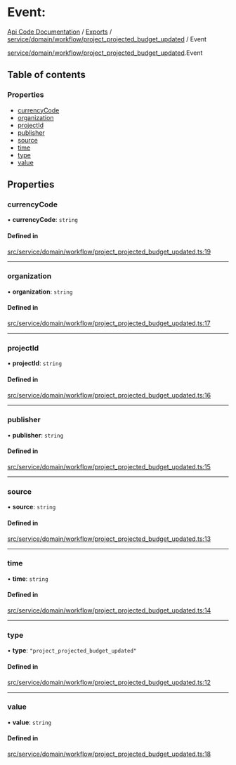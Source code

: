 # Event: 
 
[Api Code Documentation](../README.md) / [Exports](../modules.md) / [service/domain/workflow/project\_projected\_budget\_updated](../modules/service_domain_workflow_project_projected_budget_updated.md) / Event

[service/domain/workflow/project_projected_budget_updated](../modules/service_domain_workflow_project_projected_budget_updated.md).Event

## Table of contents

### Properties

- [currencyCode](service_domain_workflow_project_projected_budget_updated.Event.md#currencycode)
- [organization](service_domain_workflow_project_projected_budget_updated.Event.md#organization)
- [projectId](service_domain_workflow_project_projected_budget_updated.Event.md#projectid)
- [publisher](service_domain_workflow_project_projected_budget_updated.Event.md#publisher)
- [source](service_domain_workflow_project_projected_budget_updated.Event.md#source)
- [time](service_domain_workflow_project_projected_budget_updated.Event.md#time)
- [type](service_domain_workflow_project_projected_budget_updated.Event.md#type)
- [value](service_domain_workflow_project_projected_budget_updated.Event.md#value)

## Properties

### currencyCode

• **currencyCode**: `string`

#### Defined in

[src/service/domain/workflow/project_projected_budget_updated.ts:19](https://github.com/openkfw/TruBudget/blob/0804644/api/src/service/domain/workflow/project_projected_budget_updated.ts#L19)

___

### organization

• **organization**: `string`

#### Defined in

[src/service/domain/workflow/project_projected_budget_updated.ts:17](https://github.com/openkfw/TruBudget/blob/0804644/api/src/service/domain/workflow/project_projected_budget_updated.ts#L17)

___

### projectId

• **projectId**: `string`

#### Defined in

[src/service/domain/workflow/project_projected_budget_updated.ts:16](https://github.com/openkfw/TruBudget/blob/0804644/api/src/service/domain/workflow/project_projected_budget_updated.ts#L16)

___

### publisher

• **publisher**: `string`

#### Defined in

[src/service/domain/workflow/project_projected_budget_updated.ts:15](https://github.com/openkfw/TruBudget/blob/0804644/api/src/service/domain/workflow/project_projected_budget_updated.ts#L15)

___

### source

• **source**: `string`

#### Defined in

[src/service/domain/workflow/project_projected_budget_updated.ts:13](https://github.com/openkfw/TruBudget/blob/0804644/api/src/service/domain/workflow/project_projected_budget_updated.ts#L13)

___

### time

• **time**: `string`

#### Defined in

[src/service/domain/workflow/project_projected_budget_updated.ts:14](https://github.com/openkfw/TruBudget/blob/0804644/api/src/service/domain/workflow/project_projected_budget_updated.ts#L14)

___

### type

• **type**: ``"project_projected_budget_updated"``

#### Defined in

[src/service/domain/workflow/project_projected_budget_updated.ts:12](https://github.com/openkfw/TruBudget/blob/0804644/api/src/service/domain/workflow/project_projected_budget_updated.ts#L12)

___

### value

• **value**: `string`

#### Defined in

[src/service/domain/workflow/project_projected_budget_updated.ts:18](https://github.com/openkfw/TruBudget/blob/0804644/api/src/service/domain/workflow/project_projected_budget_updated.ts#L18)
